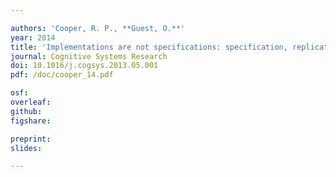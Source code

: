 ```yaml
---

authors: 'Cooper, R. P., **Guest, O.**'
year: 2014
title: 'Implementations are not specifications: specification, replication and experimentation in computational cognitive modeling'
journal: Cognitive Systems Research
doi: 10.1016/j.cogsys.2013.05.001
pdf: /doc/cooper_14.pdf

osf:
overleaf:
github:
figshare:

preprint:
slides:

---
```

